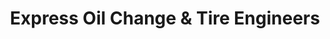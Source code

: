 ---
title: "Express Oil Change & Tire Engineers"
url: /auburn/express-oil-change-und-tire-engineers/
shop: Autowerkstatt
---